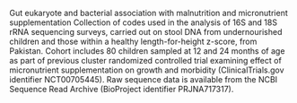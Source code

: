 Gut eukaryote and bacterial association with malnutrition and micronutrient supplementation
Collection of codes used in the analysis of 16S and 18S rRNA sequencing surveys, carried out on stool DNA from undernourished children and those within a healthy length-for-height z-score, from Pakistan. Cohort includes 80 children sampled at 12 and 24 months of age as part of previous cluster randomized controlled trial examining effect of micronutrient supplementation on growth and morbidity (ClinicalTrials.gov identifier NCT00705445). Raw sequence data is available from the NCBI Sequence Read Archive (BioProject identifier PRJNA717317).
